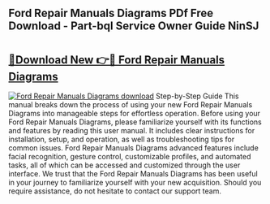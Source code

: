 ## Ford Repair Manuals Diagrams PDf Free Download - Part-bql Service Owner Guide NinSJ

# <h2><a href="http://dfs8uwg.blite.top/?on=Ford+Repair+Manuals+Diagrams">🔗Download New 👉🔴 Ford Repair Manuals Diagrams</a></h2>

[![Ford Repair Manuals Diagrams download](https://i.imgur.com/lujVjoI.png)](http://dfs8uwg.blite.top/?on=Ford+Repair+Manuals+Diagrams)
Step-by-Step Guide This manual breaks down the process of using your new Ford Repair Manuals Diagrams into manageable steps for effortless operation. Before using your Ford Repair Manuals Diagrams, please familiarize yourself with its functions and features by reading this user manual. It includes clear instructions for installation, setup, and operation, as well as troubleshooting tips for common issues. Ford Repair Manuals Diagrams advanced features include facial recognition, gesture control, customizable profiles, and automated tasks, all of which can be accessed and customized through the user interface. We trust that the Ford Repair Manuals Diagrams has been useful in your journey to familiarize yourself with your new acquisition. Should you require assistance, do not hesitate to contact our support team.
